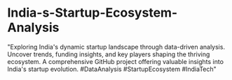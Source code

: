 # India-s-Startup-Ecosystem-Analysis
 "Exploring India's dynamic startup landscape through data-driven analysis. Uncover trends, funding insights, and key players shaping the thriving ecosystem. A comprehensive GitHub project offering valuable insights into India's startup evolution. #DataAnalysis #StartupEcosystem #IndiaTech"
